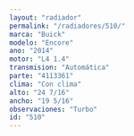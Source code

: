 ```yaml
---
layout: "radiador"
permalink: "/radiadores/510/"
marca: "Buick"
modelo: "Encore"
ano: "2014"
motor: "L4 1.4"
transmision: "Automática"
parte: "4113361"
clima: "Con clima"
alto: "24 7/16"
ancho: "19 5/16"
observaciones: "Turbo"
id: "510"
---
```


